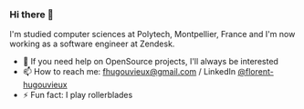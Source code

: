 ### Hi there 👋

I'm studied computer sciences at Polytech, Montpellier, France and I'm now working as a software engineer at Zendesk.

- 👯 If you need help on OpenSource projects, I'll always be interested
- 📫 How to reach me: fhugouvieux@gmail.com / LinkedIn [@florent-hugouvieux](https://www.linkedin.com/in/florent-hugouvieux-806b47207/)
- ⚡ Fun fact: I play rollerblades
